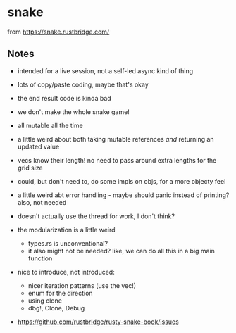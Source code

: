# snake

from https://snake.rustbridge.com/

## Notes

- intended for a live session, not a self-led async kind of thing
- lots of copy/paste coding, maybe that's okay
- the end result code is kinda bad
- we don't make the whole snake game!

- all mutable all the time
- a little weird about both taking mutable references _and_ returning an updated
    value
- vecs know their length! no need to pass around extra lengths for the grid size
- could, but don't need to, do some impls on objs, for a more objecty feel
- a little weird abt error handling
      - maybe should panic instead of printing? also, not needed
- doesn't actually use the thread for work, I don't think?
- the modularization is a little weird
  - types.rs is unconventional?
  - it also might not be needed? like, we can do all this in a big main function


- nice to introduce, not introduced:
  - nicer iteration patterns (use the vec!)
  - enum for the direction
  - using clone
  - dbg!, Clone, Debug

- https://github.com/rustbridge/rusty-snake-book/issues

